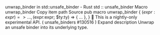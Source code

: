 unwrap_binder in std::unsafe_binder - Rust
std
::
unsafe_binder
Macro
unwrap_binder
Copy item path
Source
pub macro unwrap_binder {
    ($expr:expr) => { ... },
    ($expr:expr; $ty:ty) => { ... },
}
🔬
This is a nightly-only experimental API. (
unsafe_binders
#130516
)
Expand description
Unwrap an unsafe binder into its underlying type.